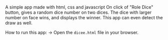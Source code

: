A simple app made with html, css and javascript On click of "Role Dice" button, gives a random dice number on two dices. The dice with larger number on face wins, and displays the winner. This app can even detect the draw as well.

How to run this app:
    -> Open the `dicee.html` file in your browser.